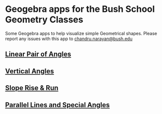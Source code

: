 # Geogebra apps for the Bush School Geometry Classes

Some Geogebra apps to help visualize simple Geometrical shapes. Please report any issues with this app to <chandru.narayan@bush.edu>


## [Linear Pair of Angles](linearpair.md)

## [Vertical Angles](vertangles.md)

## [Slope Rise & Run](slope.md)

## [Parallel Lines and Special Angles](parallel.md)

